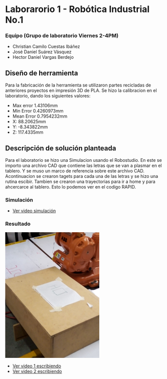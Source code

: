 # Laborarorio 1 - Robótica Industrial No.1

### Equipo (Grupo de laboratorio Viernes 2-4PM)
- Christian Camilo Cuestas Ibáñez
- José Daniel Suárez Vásquez
- Hector Daniel Vargas Berdejo

## Diseño de herramienta
Para la fabricación de la herramienta se utilizaron partes recicladas de anteriores proyectos en impresión 3D de PLA. Se hizo la calibracion en el laboratorio, dando los siguientes valores:

- Max error   1.43106mm
- Min Error   0.4260973mm
- Mean Error  0.7954232mm
- X:          88.20625mm
- Y:          -8.343822mm
- Z:          117.4335mm

## Descripción de solución planteada
Para el laboratorio se hizo una Simulacion usando el Robostudio. En este se importo una archivo CAD que contiene las letras que se van a plasmar en el tablero. Y se muso un marco de referencia sobre este archivo CAD. Acontinuacion se crearon tagets para cada una de las letras  y se hizo una rutina escibir. Tambien se crearon una trayectorias para ir a home y para ahcercarce al tablero. Esto lo podemos ver en el codigo RAPID.


### Simulación

- [Ver video simulación](/MULTIMEDIA/Simulacion.mp4)

### Resultado

<img src="MULTIMEDIA/Resultado2.jpg"  width="300" height="400">

- [Ver video 1 escribiendo](/MULTIMEDIA/PrimeraEscritura.mp4)
- [Ver video 2 escribiendo](/MULTIMEDIA/SegundaEscritura.mp4)
